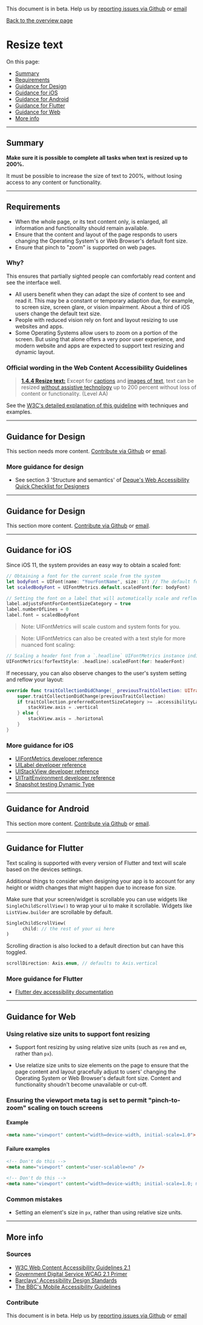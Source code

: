 This document is in beta. Help us by [reporting issues via Github](https://github.com/theappbusiness/accessibility-guidelines) or [email](mailto:jeanfrancois@theappbusiness.com)

[Back to the overview page](./../index.html)

# Resize text

On this page:
* [Summary](#summary)
* [Requirements](#requirements)
* [Guidance for Design](#guidance-for-design)
* [Guidance for iOS](#guidance-for-ios)
* [Guidance for Android](#guidance-for-android)
* [Guidance for Flutter](#guidance-for-flutter)
* [Guidance for Web](#guidance-for-web)
* [More info](#more-info)

---

## Summary

**Make sure it is possible to complete all tasks when text is resized up to 200%.**

It must be possible to increase the size of text to 200%, without losing access to any content or functionality.

---

## Requirements

* When the whole page, or its text content only, is enlarged, all information and functionality should remain available.
* Ensure that the content and layout of the page responds to users changing the Operating System's or Web Browser's default font size.
* Ensure that pinch to "zoom" is supported on web pages.

### Why?

This ensures that partially sighted people can comfortably read content and see the interface well.

* All users benefit when they can adapt the size of content to see and read it. This may be a constant or temporary adaption due, for example, to screen size, screen glare, or vision impairment. About a third of iOS users change the default text size.
* People with reduced vision rely on font and layout resizing to use websites and apps.
* Some Operating Systems allow users to zoom on a portion of the screen. But using that alone offers a very poor user experience, and modern website and apps are expected to support text resizing and dynamic layout.

### Official wording in the Web Content Accessibility Guidelines

> [**1.4.4 Resize text:**](https://www.w3.org/TR/UNDERSTANDING-WCAG20/visual-audio-contrast-scale.html) Except for [captions](https://www.w3.org/TR/UNDERSTANDING-WCAG20/visual-audio-contrast-scale.html#captionsdef) and [images of text](https://www.w3.org/TR/UNDERSTANDING-WCAG20/visual-audio-contrast-scale.html#images-of-textdef), text can be resized [without assistive technology](https://www.w3.org/TR/UNDERSTANDING-WCAG20/visual-audio-contrast-scale.html#atdef) up to 200 percent without loss of content or functionality. (Level AA)

See the [W3C's detailed explanation of this guideline](https://www.w3.org/TR/UNDERSTANDING-WCAG20/visual-audio-contrast-scale.html) with techniques and examples.

---

## Guidance for Design

This section needs more content. [Contribute via Github](https://github.com/theappbusiness/accessibility-guidelines/issues/58) or [email](mailto:jeanfrancois@theappbusiness.com).

### More guidance for design

* See section 3 'Structure and semantics' of [Deque's Web Accessibility Quick Checklist for Designers](https://cdn2.hubspot.net/hubfs/153358/Web%20Accessibility%20Quick%20Checklist%20for%20Designers.pdf?utm_referrer=https://www.deque.com/blog/supporting-the-design-phase-with-accessibility-heuristics-evaluations/)

---

## Guidance for Design

This section more content. [Contribute via Github](https://github.com/theappbusiness/accessibility-guidelines/) or [email](mailto:jeanfrancois@theappbusiness.com).

---

## Guidance for iOS

Since iOS 11, the system provides an easy way to obtain a scaled font:

```swift
// Obtaining a font for the current scale from the system
let bodyFont = UIFont(name: "YourFontName", size: 17) // The default font you'd use for your UI's body content
let scaledBodyFont = UIFontMetrics.default.scaledFont(for: bodyFont)

// Setting the font on a label that will automatically scale and reflow the layout
label.adjustsFontForContentSizeCategory = true
label.numberOfLines = 0
label.font = scaledBodyFont
```

> Note: UIFontMetrics will scale custom and system fonts for you.

> Note: UIFontMetrics can also be created with a text style for more nuanced font scaling:

```swift
// Scaling a header font from a `.headline` UIFontMetrics instance indicates to the system it doesn't need to scale it as much as it would for `.body` fonts.
UIFontMetrics(forTextStyle: .headline).scaledFont(for: headerFont)
```

If necessary, you can also observe changes to the user's system setting and reflow your layout:

```swift
override func traitCollectionDidChange(_ previousTraitCollection: UITraitCollection?) {
    super.traitCollectionDidChange(previousTraitCollection)
    if traitCollection.preferredContentSizeCategory >= .accessibilityLarge {
        stackView.axis = .vertical
    } else {
        stackView.axis = .horiztonal
    }
}
```

### More guidance for iOS

* [UIFontMetrics developer reference](https://developer.apple.com/documentation/uikit/uifontmetrics "developer.apple.com reference")
* [UILabel developer reference](https://developer.apple.com/documentation/uikit/uilabel "developer.apple.com reference")
* [UIStackView developer reference](https://developer.apple.com/documentation/uikit/uistackview "developer.apple.com reference")
* [UITraitEnvironment developer reference](https://developer.apple.com/documentation/uikit/uitraitenvironment "developer.apple.com reference")
* [Snapshot testing Dynamic Type](https://edit.theappbusiness.com/snapshot-testing-dynamic-type-74119ee36042 "Article on how to snapshot test Dynamic Type")

---

## Guidance for Android

This section more content. [Contribute via Github](https://github.com/theappbusiness/accessibility-guidelines/issues/64) or [email](mailto:jeanfrancois@theappbusiness.com).

---

## Guidance for Flutter

Text scaling is supported with every version of Flutter and text will scale based on the devices settings.

Additional things to consider when designing your app is to account for any height or width changes that might happen due to increase fon size.

Make sure that your screen/widget is scrollable you can use widgets like `SingleChildScrollView()` to wrap your ui to make it scrollable. Widgets like `ListView.builder` are scrollable by default.

```dart
SingleChildScrollView(
      child: // the rest of your ui here
)
```

Scrolling diraction is also locked to a default direction but can have this toggled.

```dart
scrollDirection: Axis.enum, // defaults to Axis.vertical
```

### More guidance for Flutter

* [Flutter dev accessibility documentation](https://flutter.dev/docs/development/accessibility-and-localization/accessibility#large-fonts "flutter.dev reference")

---

## Guidance for Web

### Using relative size units to support font resizing

* Support font resizing by using relative size units (such as `rem` and `em`, rather than `px`).

* Use relatize size units to size elements on the page to ensure that the page content and layout gracefully adjust to users' changing the Operating System or Web Browser's default font size. Content and functionality shoudn't become unavailable or cut-off.

### Ensuring the viewport meta tag is set to permit "pinch-to-zoom" scaling on touch screens

#### Example

```html
<meta name="viewport" content="width=device-width, initial-scale=1.0">
```

#### Failure examples

```html
<!-- Don't do this -->
<meta name="viewport" content="user-scalable=no" />
```

```html
<!-- Don't do this -->
<meta name="viewport" content="width=device-width; initial-scale=1.0; maximum-scale=1.0; user-scalable=1;" />
```

### Common mistakes

* Setting an element's size in `px`, rather than using relative size units.

---

## More info

### Sources

* [W3C Web Content Accessibility Guidelines 2.1](https://www.w3.org/TR/WCAG21/)
* [Government Digital Service WCAG 2.1 Primer](https://alphagov.github.io/wcag-primer/)
* [Barclays' Accessibility Design Standards](https://home.barclays/who-we-are/our-suppliers/our-requirements-of-external-suppliers/)
* [The BBC's Mobile Accessibility Guidelines](https://www.bbc.co.uk/guidelines/futuremedia/accessibility/mobile/summary)

### Contribute

This document is in beta. Help us by [reporting issues via Github](https://github.com/theappbusiness/accessibility-guidelines) or [email](mailto:jeanfrancois@theappbusiness.com)


